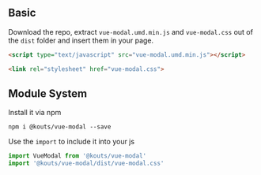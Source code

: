 ## Basic

Download the repo, extract ```vue-modal.umd.min.js``` and ```vue-modal.css``` out of the ```dist``` folder
and insert them in your page.

``` html
<script type="text/javascript" src="vue-modal.umd.min.js"></script>
```

``` html
<link rel="stylesheet" href="vue-modal.css">
```

## Module System

Install it via npm
```
npm i @kouts/vue-modal --save
```
Use the ```import``` to include it into your js
``` js
import VueModal from '@kouts/vue-modal'
import '@kouts/vue-modal/dist/vue-modal.css'
```